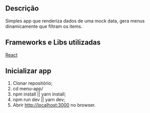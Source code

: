 ## Descrição

Simples app que renderiza dados de uma mock data, gera menus dinamicamente que filtram os items.

## Frameworks e Libs utilizadas

[React](https://github.com/facebook/react/)

## Inicializar app

1) Clonar repositório;
2) cd menu-app/
3) npm install || yarn install;
4) npm run dev || yarn dev;
5) Abrir [http://localhost:3000](http://localhost:3000) no browser.

